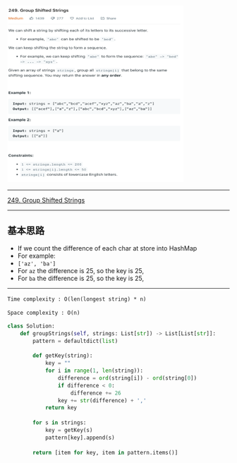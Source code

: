<img src="2022-11-13-23-41-00.png" width="400" height="400"/>

___
[249. Group Shifted Strings](https://leetcode.com/problems/group-shifted-strings/)
___


## 基本思路
* If we count the difference of each char at store into HashMap
* For example:
* `['az', 'ba']`
* For `az` the difference is 25, so the key is 25,
* For `ba` the difference is 25, so the key is 25,

___

`Time complexity : O(len(longest string) * n)`

`Space complexity : O(n)`
```python
class Solution:
    def groupStrings(self, strings: List[str]) -> List[List[str]]:
        pattern = defaultdict(list)
        
        def getKey(string):
            key = ""
            for i in range(1, len(string)):
                difference = ord(string[i]) - ord(string[0])
                if difference < 0:
                    difference += 26
                key += str(difference) + ','
            return key
        
        for s in strings:
            key = getKey(s)
            pattern[key].append(s)
            
        return [item for key, item in pattern.items()]
```